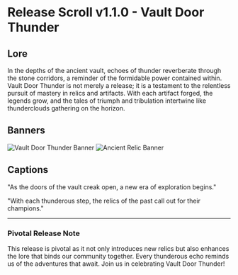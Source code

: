 # Release Scroll v1.1.0 - Vault Door Thunder

## Lore
In the depths of the ancient vault, echoes of thunder reverberate through the stone corridors, a reminder of the formidable power contained within. Vault Door Thunder is not merely a release; it is a testament to the relentless pursuit of mastery in relics and artifacts. With each artifact forged, the legends grow, and the tales of triumph and tribulation intertwine like thunderclouds gathering on the horizon.

## Banners
![Vault Door Thunder Banner](https://example.com/path/to/banner1.png)
![Ancient Relic Banner](https://example.com/path/to/banner2.png)

## Captions
"As the doors of the vault creak open, a new era of exploration begins."

"With each thunderous step, the relics of the past call out for their champions."

---

### Pivotal Release Note
This release is pivotal as it not only introduces new relics but also enhances the lore that binds our community together. Every thunderous echo reminds us of the adventures that await. Join us in celebrating Vault Door Thunder!